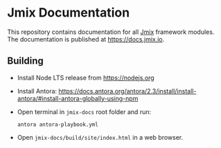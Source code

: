 # Jmix Documentation

This repository contains documentation for all [Jmix](https://jmix.io) framework modules. The documentation is published at https://docs.jmix.io.

## Building

* Install Node LTS release from https://nodejs.org

* Install Antora: https://docs.antora.org/antora/2.3/install/install-antora/#install-antora-globally-using-npm

* Open terminal in `jmix-docs` root folder and run:
    ```
    antora antora-playbook.yml
    ```

* Open `jmix-docs/build/site/index.html` in a web browser.